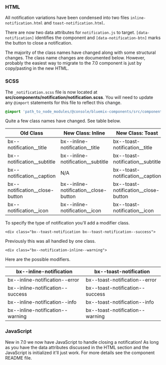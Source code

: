 ### HTML

All notification variations have been condensed into two files `inline-notification.html` and `toast-notification.html`.

There are now two data attributes for `notification.js` to target. `[data-notification]` identifies the component and `[data-notification-btn]` marks the button to close a notification.

The majority of the class names have changed along with some structural changes. The class name changes are documented below. However, probably the easiest way to migrate to the 7.0 component is just by copy/pasting in the new HTML.

### SCSS

The `_notification.scss` file is now located at __src/components/notification/notification.scss__. You will need to update any `@import` statements for this file to reflect this change.

```scss
@import 'path_to_node_modules/@console/bluemix-components/src/components/notification/notification';
```
Quite a few class names have changed. See table below.

| Old Class                      | New Class: Inline                     | New Class: Toast                     |
|--------------------------------|---------------------------------------|--------------------------------------|
| bx--notification__title        | bx--inline-notification__title        | bx--toast-notification__title        |
| bx--notification__subtitle     | bx--inline-notification__subtitle     | bx--toast-notification__subtitle     |
| bx--notification__caption      | N/A                                   | bx--toast-notification__caption      |
| bx--notification__close-button | bx--inline-notification__close-button | bx--toast-notification__close-button |
| bx--notification__icon         | bx--inline-notification__icon         | bx--toast-notification__icon         |

To specify the type of notification you'll add a modifier class.

`<div class="bx--toast-notification bx--toast-notification--success">`

Previously this was all handled by one class.

`<div class="bx--notification-inline--warning">`

Here are the possible modifiers.

| bx--inline-notification          | bx--toast-notification          |
|----------------------------------|---------------------------------|
| bx--inline-notification--error   | bx--toast-notification--error   |
| bx--inline-notification--success | bx--toast-notification--success |
| bx--inline-notification--info    | bx--toast-notification--info    |
| bx--inline-notification--warning | bx--toast-notification--warning |

### JavaScript

New in 7.0 we now have JavaScript to handle closing a notification! As long as you have the data attributes discussed in the HTML section and the JavaScript is initialized it'll just work. For more details see the component README file.
